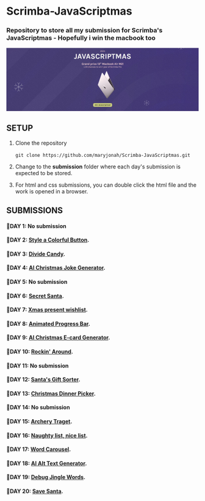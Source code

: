 # Scrimba-JavaScriptmas
### Repository to store all my submission for Scrimba's JavaScriptmas - Hopefully i win the macbook too

![Landing Page of Scrimba's JavaScriptmas](./assets/javascriptmas.JPG)

## SETUP
1. Clone the repository

   `git clone https://github.com/maryjonah/Scrimba-JavaScriptmas.git`

2. Change to the **submission** folder where each day's submission is expected to be stored.

3. For html and css submissions, you can double click the html file and the work is opened in a browser.

## SUBMISSIONS
#### 🎄DAY 1: No submission
#### 🎄DAY 2: [Style a Colorful Button](./submissions/day_02/README.md).
#### 🎄DAY 3: [Divide Candy](./submissions/day_03/README.md).
#### 🎄DAY 4: [AI Christmas Joke Generator](./submissions/day_04/README.md).
#### 🎄DAY 5: No submission
#### 🎄DAY 6: [Secret Santa](./submissions/day_06/README.md).
#### 🎄DAY 7: [Xmas present wishlist](./submissions/day_07/README.md).
#### 🎄DAY 8: [Animated Progress Bar](./submissions/day_08/README.md).
#### 🎄DAY 9: [AI Christmas E-card Generator](https://scrimba.com/learn/javascriptmas/-day-9-ai-christmas-e-card-generator-co761486894fe3c76c9ed2dba).
#### 🎄DAY 10: [Rockin' Around](./submissions/day_10/README.md).
#### 🎄DAY 11: No submission
#### 🎄DAY 12: [Santa's Gift Sorter](./submissions/day_12/README.md).
#### 🎄DAY 13: [Christmas Dinner Picker](./submissions/day_13/README.md).
#### 🎄DAY 14: No submission
#### 🎄DAY 15: [Archery Traget](./submissions/day_15/README.md).
#### 🎄DAY 16: [Naughty list, nice list](./submissions/day_16/README.md).
#### 🎄DAY 17: [Word Carousel](./submissions/day_17/README.md).
#### 🎄DAY 18: [AI Alt Text Generator](./submissions/day_18/README.md).
#### 🎄DAY 19: [Debug Jingle Words](./submissions/day_19/README.md).
#### 🎄DAY 20: [Save Santa](./submissions/day_20/README.md).
